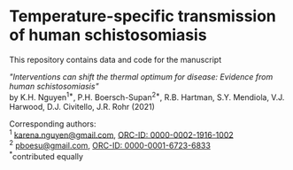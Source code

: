# Temperature-specific transmission of human schistosomiasis

This repository contains data and code for the manuscript 

*"Interventions can shift the thermal optimum for disease: Evidence from human schistosomiasis"*    
by K.H. Nguyen<sup>1*</sup>, P.H. Boersch-Supan<sup>2*</sup>, R.B. Hartman, S.Y. Mendiola, V.J. Harwood, D.J. Civitello, J.R. Rohr (2021)  

Corresponding authors:    
<sup>1</sup> karena.nguyen@gmail.com, [ORC-ID: 0000-0002-1916-1002](https://orcid.org/0000-0002-1916-1002)    
<sup>2</sup> pboesu@gmail.com, [ORC-ID: 0000-0001-6723-6833](https://orcid.org/0000-0001-6723-6833)    
<sup>*</sup>contributed equally    
